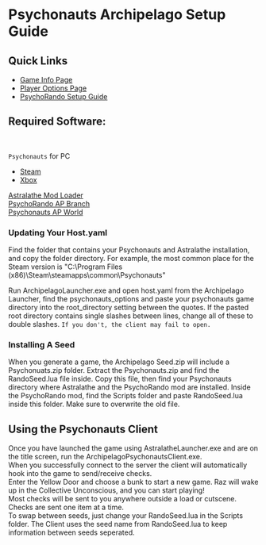 # Psychonauts Archipelago Setup Guide

<h2 style="text-transform:none";>Quick Links</h2>

- [Game Info Page](../../../../games/Psychonauts/info/en)
- [Player Options Page](../../../../games/Psychonauts/player-options)
- [PsychoRando Setup Guide](https://docs.google.com/document/d/1b7QOnOLmTSvdC7A1YK3bsSmhtSOsAMs0XF5j-tyE6Zw/edit?usp=sharing)

<h2 style="text-transform:none";>Required Software:</h2> <br>

`Psychonauts` for PC

- [Steam](https://store.steampowered.com/app/3830/Psychonauts/)
- [Xbox](https://www.xbox.com/en-US/games/store/Psychonauts/C5HHPG1TXDNG)

[Astralathe Mod Loader](https://gitlab.com/scrunguscrungus/astralathe/-/releases) <br>
[PsychoRando AP Branch](https://github.com/Akashortstack/PsychoRando/releases) <br>
[Psychonauts AP World](https://github.com/Akashortstack/Psychonauts_AP/releases) <br>

<h3 style="text-transform:none";>Updating Your Host.yaml</h3>

Find the folder that contains your Psychonauts and Astralathe installation, and copy the folder directory. For example,
the most common place for the Steam version is "C:\\Program Files (x86)\\Steam\\steamapps\\common\\Psychonauts"

Run ArchipelagoLauncher.exe and open host.yaml from the Archipelago Launcher, find the psychonauts_options and paste
your psychonauts game directory into the root_directory setting between the quotes. If the pasted root directory
contains single slashes between lines, change all of these to double
slashes. `If you don't, the client may fail to open.`

<h3 style="text-transform:none";>Installing A Seed</h3>

When you generate a game, the Archipelago Seed.zip will include a Psychonuats.zip folder. Extract the Psychonauts.zip
and find the RandoSeed.lua file inside. Copy this file, then find your Psychonauts directory where Astralathe and the
PsychoRando mod are installed. Inside the PsychoRando mod, find the Scripts folder and paste RandoSeed.lua inside this
folder. Make sure to overwrite the old file.

<h2 style="text-transform:none";>Using the Psychonauts Client</h2>

Once you have launched the game using AstralatheLauncher.exe and are on the title screen, run the
ArchipelagoPsychonautsClient.exe. <br>
When you successfully connect to the server the client will automatically hook into the game to send/receive
checks. <br>
Enter the Yellow Door and choose a bunk to start a new game. Raz will wake up in the Collective Unconscious, and you can
start playing! <br>
Most checks will be sent to you anywhere outside a load or cutscene. Checks are sent one item at a time. <br>
To swap between seeds, just change your RandoSeed.lua in the Scripts folder. The Client uses the seed name from
RandoSeed.lua to keep information between seeds seperated. <br>

